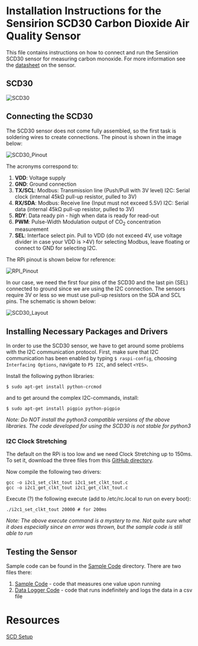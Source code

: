 # Installation Instructions for the Sensirion SCD30 Carbon Dioxide Air Quality Sensor
This file contains instructions on how to connect and run the Sensirion SCD30 sensor for measuring carbon monoxide. For more information see the [datasheet](https://www.sensirion.com/fileadmin/user_upload/customers/sensirion/Dokumente/0_Datasheets/CO2/Sensirion_CO2_Sensors_SCD30_Datasheet.pdf) on the sensor. 

## SCD30
![SCD30](https://www.mouser.com/images/marketingid/2018/img/187534792_Sensirion_SCD30SensorModule.png)

## Connecting the SCD30
The SCD30 sensor does not come fully assembled, so the first task is soldering wires to create connections. The pinout is shown in the image below:

![SCD30_Pinout](~/bevo_iaq/Setup/Images/scd30_pinout.png)

The acronyms correspond to:
1. **VDD**: Voltage supply
2. **GND**: Ground connection
3. **TX/SCL**: Modbus: Transmission line (Push/Pull with 3V level) I2C: Serial clock (internal 45kΩ pull-up resistor, pulled to 3V)
4. **RX/SDA**: Modbus: Receive line (Input must not exceed 5.5V) I2C: Serial data (internal 45kΩ pull-up resistor, pulled to 3V)
5. **RDY**: Data ready pin - high when data is ready for read-out
6. **PWM**: Pulse-Width Modulation output of CO$_2$ concentration measurement
7. **SEL**: Interface select pin. Pull to VDD (do not exceed 4V, use voltage divider in case your VDD is >4V) for selecting Modbus, leave floating or connect to GND for selecting I2C.

The RPi pinout is shown below for reference:

![RPI_Pinout](https://docs.microsoft.com/en-us/windows/iot-core/media/pinmappingsrpi/rp2_pinout.png)

In our case, we need the first four pins of the SCD30 and the last pin (SEL) connected to ground since we are using the I2C connection. The sensors require 3V or less so we must use pull-up resistors on the SDA and SCL pins. The schematic is shown below:

![SCD30_Layout](Layouts/SCD30_bb.png)

## Installing Necessary Packages and Drivers
In order to use the SCD30 sensor, we have to get around some problems with the I2C communication protocol. First, make sure that I2C communication has been enabled by typing ```$ raspi-config```, choosing ```Interfacing Options```, navigate to ```P5 I2C```, and select ```<YES>```. 

Install the following python libraries:
```
$ sudo apt-get install python-crcmod
```
and to get around the complex I2C-commands, install:
```
$ sudo apt-get install pigpio python-pigpio
```

*Note: Do NOT install the python3 compatible versions of the above libraries. The code developed for using the SCD30 is not stable for python3*

### I2C Clock Stretching
The default on the RPi is too low and we need Clock Stretching up to 150ms. To set it, download the three files from this [GitHub directory](https://github.com/raspihats/raspihats/tree/master/clk_stretch).

Now compile the following two drivers:
```
gcc -o i2c1_set_clkt_tout i2c1_set_clkt_tout.c
gcc -o i2c1_get_clkt_tout i2c1_get_clkt_tout.c
```

Execute (?) the following execute (add to /etc/rc.local to run on every boot):
```
./i2c1_set_clkt_tout 20000 # for 200ms
```

*Note: The above execute command is a mystery to me. Not quite sure what it does especially since an error was thrown, but the sample code is still able to run*

## Testing the Sensor

Sample code can be found in the [Sample Code](Sample_Code/SCD30/) directory. There are two files there:
1. [Sample Code](Sample_Code/SCD30/scd30_sample.py) - code that measures one value upon running
2. [Data Logger Code](Sample_Code/SCD30/scd30_datalogger.py) - code that runs indefinitely and logs the data in a csv file

# Resources

[SCD Setup](https://github.com/intelligent-environments-lab/bevobeacon2.0/tree/master/Setup/Sample_Code/SCD30)

